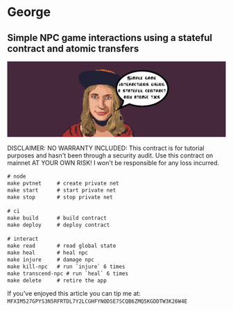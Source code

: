 # George

## Simple NPC game interactions using a stateful contract and atomic transfers
![intro](intro.png)

DISCLAIMER: NO WARRANTY INCLUDED: This contract is for tutorial purposes and 
hasn't been through a security audit. Use this contract on mainnet AT YOUR OWN RISK!
I won't be responsible for any loss incurred.

```
# node
make pvtnet     # create private net
make start      # start private net
make stop       # stop private net

# ci
make build      # build contract
make deploy     # deploy contract

# interact
make read       # read global state
make heal       # heal npc
make injure     # damage npc
make kill-npc   # run `injure` 6 times
make transcend-npc # run `heal` 6 times
make delete     # retire the app
```

If you've enjoyed this article you can tip me at:
`MFXIM527GPYS3N5RFRTDL7Y2LCGHFYNODSE7SCQB6ZMQ5KGDDTW3K26W4E`

